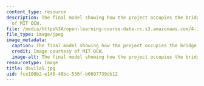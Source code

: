 ```yaml
---
content_type: resource
description: The final model showing how the project occupies the bridge. Image courtesy
  of MIT OCW.
file: /media/https%3A/open-learning-course-data-rc.s3.amazonaws.com/4-125a-architecture-studio-building-in-landscapes-fall-2005/fce100b2e14648bc536fb6697739db12_davila5.jpg
file_type: image/jpeg
image_metadata:
  caption: The final model showing how the project occupies the bridge.
  credit: Image courtesy of MIT OCW.
  image-alt: The final model showing how the project occupies the bridge.
resourcetype: Image
title: davila5.jpg
uid: fce100b2-e146-48bc-536f-b6697739db12
---
```

